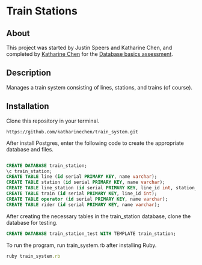 # Train Stations

## About
This project was started by Justin Speers and Katharine Chen, and completed by [Katharine Chen](https://www.katharinechen.com) for the [Database basics assessment](http://www.learnhowtoprogram.com/lessons/database-basics-assessment).

## Description
Manages a train system consisting of lines, stations, and trains (of course).

## Installation
Clone this repository in your terminal.

	https://github.com/katharinechen/train_system.git

After install Postgres, enter the following code to create the appropriate database and files.

```sql

CREATE DATABASE train_station;
\c train_station;
CREATE TABLE line (id serial PRIMARY KEY, name varchar);
CREATE TABLE station (id serial PRIMARY KEY, name varchar);
CREATE TABLE line_station (id serial PRIMARY KEY, line_id int, station_id);
CREATE TABLE train (id serial PRIMARY KEY, line_id int);
CREATE TABLE operator (id serial PRIMARY KEY, name varchar);
CREATE TABLE rider (id serial PRIMARY KEY, name varchar);
```

After creating the necessary tables in the train_station database, clone the database for testing.

```sql
CREATE DATABASE train_station_test WITH TEMPLATE train_station;
```
To run the program, run train_system.rb after installing Ruby.

```ruby
ruby train_system.rb
```
